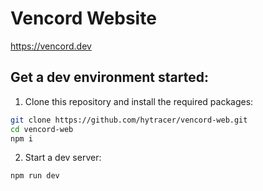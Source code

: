 # Vencord Website

https://vencord.dev

## Get a dev environment started:

1. Clone this repository and install the required packages:

```sh
git clone https://github.com/hytracer/vencord-web.git
cd vencord-web
npm i
```

2. Start a dev server:

```sh
npm run dev
```
